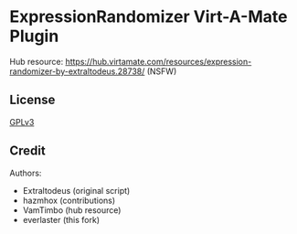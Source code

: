 # ExpressionRandomizer Virt-A-Mate Plugin

Hub resource: https://hub.virtamate.com/resources/expression-randomizer-by-extraltodeus.28738/ (NSFW)

## License

[GPLv3](LICENSE)

## Credit

Authors:

- Extraltodeus (original script)
- hazmhox (contributions)
- VamTimbo (hub resource)
- everlaster (this fork)
